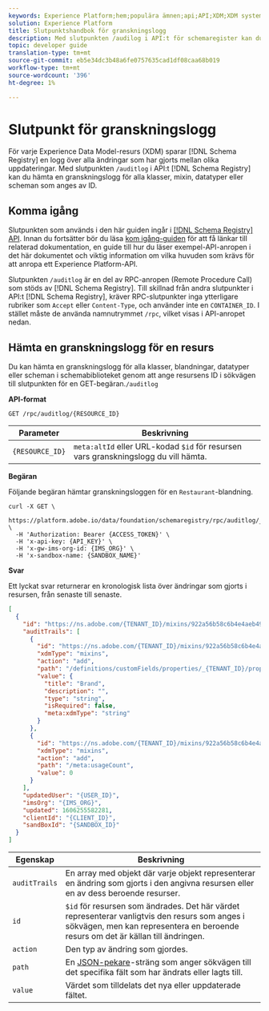 ```yaml
---
keywords: Experience Platform;hem;populära ämnen;api;API;XDM;XDM system;experience data model;Experience data model;Experience data model;data model;datamodell;granskning;granskningslogg;change log;rpc;
solution: Experience Platform
title: Slutpunktshandbok för granskningslogg
description: Med slutpunkten /audilog i API:t för schemaregister kan du hämta en kronologisk lista över ändringar som har gjorts i en befintlig XDM-resurs.
topic: developer guide
translation-type: tm+mt
source-git-commit: eb5e34dc3b48a6fe0757635cad1df08caa68b019
workflow-type: tm+mt
source-wordcount: '396'
ht-degree: 1%

---
```



# Slutpunkt för granskningslogg

För varje Experience Data Model-resurs (XDM) sparar [!DNL Schema Registry] en logg över alla ändringar som har gjorts mellan olika uppdateringar. Med slutpunkten `/auditlog` i API:t [!DNL Schema Registry] kan du hämta en granskningslogg för alla klasser, mixin, datatyper eller scheman som anges av ID.

## Komma igång

Slutpunkten som används i den här guiden ingår i [[!DNL Schema Registry] API](https://www.adobe.io/apis/experienceplatform/home/api-reference.html#!acpdr/swagger-specs/mixin-registry.yaml). Innan du fortsätter bör du läsa [kom igång-guiden](./getting-started.md) för att få länkar till relaterad dokumentation, en guide till hur du läser exempel-API-anropen i det här dokumentet och viktig information om vilka huvuden som krävs för att anropa ett Experience Platform-API.

Slutpunkten `/auditlog` är en del av RPC-anropen (Remote Procedure Call) som stöds av [!DNL Schema Registry]. Till skillnad från andra slutpunkter i API:t [!DNL Schema Registry], kräver RPC-slutpunkter inga ytterligare rubriker som `Accept` eller `Content-Type`, och använder inte en `CONTAINER_ID`. I stället måste de använda namnutrymmet `/rpc`, vilket visas i API-anropet nedan.

## Hämta en granskningslogg för en resurs

Du kan hämta en granskningslogg för alla klasser, blandningar, datatyper eller scheman i schemabiblioteket genom att ange resursens ID i sökvägen till slutpunkten för en GET-begäran.`/auditlog`

**API-format**

```http
GET /rpc/auditlog/{RESOURCE_ID}
```

| Parameter | Beskrivning |
| --- | --- |
| `{RESOURCE_ID}` | `meta:altId` eller URL-kodad `$id` för resursen vars granskningslogg du vill hämta. |

**Begäran**

Följande begäran hämtar granskningsloggen för en `Restaurant`-blandning.

```shell
curl -X GET \
  https://platform.adobe.io/data/foundation/schemaregistry/rpc/auditlog/_{TENANT_ID}.mixins.922a56b58c6b4e4aeb49e577ec82752106ffe8971b23b4d9 \
  -H 'Authorization: Bearer {ACCESS_TOKEN}' \
  -H 'x-api-key: {API_KEY}' \
  -H 'x-gw-ims-org-id: {IMS_ORG}' \
  -H 'x-sandbox-name: {SANDBOX_NAME}'
```

**Svar**

Ett lyckat svar returnerar en kronologisk lista över ändringar som gjorts i resursen, från senaste till senaste.

```json
[
  {
    "id": "https://ns.adobe.com/{TENANT_ID}/mixins/922a56b58c6b4e4aeb49e577ec82752106ffe8971b23b4d9",
    "auditTrails": [
      {
        "id": "https://ns.adobe.com/{TENANT_ID}/mixins/922a56b58c6b4e4aeb49e577ec82752106ffe8971b23b4d9",
        "xdmType": "mixins",
        "action": "add",
        "path": "/definitions/customFields/properties/_{TENANT_ID}/properties/brand",
        "value": {
          "title": "Brand",
          "description": "",
          "type": "string",
          "isRequired": false,
          "meta:xdmType": "string"
        }
      },
      {
        "id": "https://ns.adobe.com/{TENANT_ID}/mixins/922a56b58c6b4e4aeb49e577ec82752106ffe8971b23b4d9",
        "xdmType": "mixins",
        "action": "add",
        "path": "/meta:usageCount",
        "value": 0
      }
    ],
    "updatedUser": "{USER_ID}",
    "imsOrg": "{IMS_ORG}",
    "updated": 1606255582281,
    "clientId": "{CLIENT_ID}",
    "sandBoxId": "{SANDBOX_ID}"
  }
]
```

| Egenskap | Beskrivning |
| --- | --- |
| `auditTrails` | En array med objekt där varje objekt representerar en ändring som gjorts i den angivna resursen eller en av dess beroende resurser. |
| `id` | `$id` för resursen som ändrades. Det här värdet representerar vanligtvis den resurs som anges i sökvägen, men kan representera en beroende resurs om det är källan till ändringen. |
| `action` | Den typ av ändring som gjordes. |
| `path` | En [JSON-pekare](../../landing/api-fundamentals.md#json-pointer)-sträng som anger sökvägen till det specifika fält som har ändrats eller lagts till. |
| `value` | Värdet som tilldelats det nya eller uppdaterade fältet. |